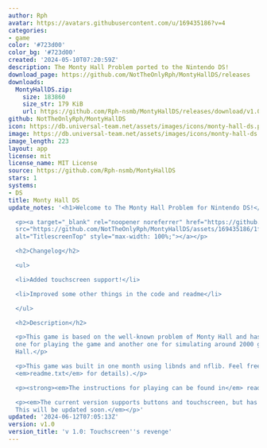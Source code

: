```yaml
---
author: Rph
avatar: https://avatars.githubusercontent.com/u/169435186?v=4
categories:
- game
color: '#723d00'
color_bg: '#723d00'
created: '2024-05-10T07:20:59Z'
description: The Monty Hall Problem ported to the Nintendo DS!
download_page: https://github.com/NotTheOnlyRph/MontyHallDS/releases
downloads:
  MontyHallDS.zip:
    size: 183860
    size_str: 179 KiB
    url: https://github.com/Rph-nsmb/MontyHallDS/releases/download/v1.0/MontyHallDS.zip
github: NotTheOnlyRph/MontyHallDS
icon: https://db.universal-team.net/assets/images/icons/monty-hall-ds.png
image: https://db.universal-team.net/assets/images/icons/monty-hall-ds.png
image_length: 223
layout: app
license: mit
license_name: MIT License
source: https://github.com/Rph-nsmb/MontyHallDS
stars: 1
systems:
- DS
title: Monty Hall DS
update_notes: '<h1>Welcome to The Monty Hall Problem for Nintendo DS!</h1>

  <p><a target="_blank" rel="noopener noreferrer" href="https://github.com/NotTheOnlyRph/MontyHallDS/assets/169435186/1f779308-acab-4449-a58d-d8ab46d0040f"><img
  src="https://github.com/NotTheOnlyRph/MontyHallDS/assets/169435186/1f779308-acab-4449-a58d-d8ab46d0040f"
  alt="TitlescreenTop" style="max-width: 100%;"></a></p>

  <h2>Changelog</h2>

  <ul>

  <li>Added touchscreen support!</li>

  <li>Improved some other things in the code and readme</li>

  </ul>

  <h2>Description</h2>

  <p>This game is based on the well-known problem of Monty Hall and has two modes:
  one for playing the game and another one for simulating around 2000 games of Monty
  Hall.</p>

  <p>This game was built in one month using libnds and nflib. Feel free to edit (see
  <em>readme.txt</em> for details).</p>

  <p><strong><em>The instructions for playing can be found in</em> readme.txt.</strong></p>

  <p><em>The current version supports buttons and touchscreen, but has no sound effects.
  This will be updated soon.</em></p>'
updated: '2024-06-12T07:05:13Z'
version: v1.0
version_title: 'v 1.0: Touchscreen''s revenge'
---
```

